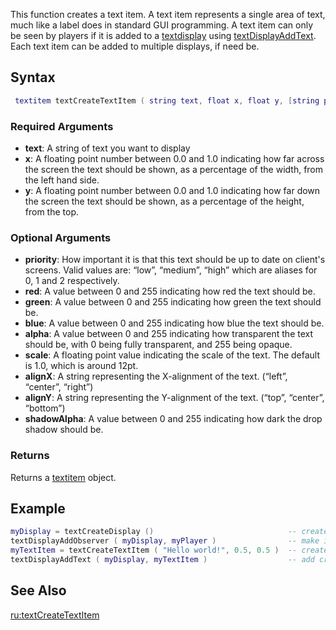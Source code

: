 This function creates a text item. A text item represents a single area of text, much like a label does in standard GUI programming. A text item can only be seen by players if it is added to a [textdisplay](/docs/textdisplay.md "wikilink") using [textDisplayAddText](/textDisplayAddText.md "wikilink"). Each text item can be added to multiple displays, if need be.

Syntax
------

``` lua
 textitem textCreateTextItem ( string text, float x, float y, [string priority, int red = 255, int green = 255, int blue = 255, int alpha = 255, float scale = 1, string alignX = "left", string alignY = "top", int shadowAlpha = 0] )
```

### Required Arguments

-   **text**: A string of text you want to display
-   **x**: A floating point number between 0.0 and 1.0 indicating how far across the screen the text should be shown, as a percentage of the width, from the left hand side.
-   **y**: A floating point number between 0.0 and 1.0 indicating how far down the screen the text should be shown, as a percentage of the height, from the top.

### Optional Arguments

-   **priority**: How important it is that this text should be up to date on client's screens. Valid values are: “low”, “medium”, “high” which are aliases for 0, 1 and 2 respectively.
-   **red**: A value between 0 and 255 indicating how red the text should be.
-   **green**: A value between 0 and 255 indicating how green the text should be.
-   **blue**: A value between 0 and 255 indicating how blue the text should be.
-   **alpha**: A value between 0 and 255 indicating how transparent the text should be, with 0 being fully transparent, and 255 being opaque.
-   **scale**: A floating point value indicating the scale of the text. The default is 1.0, which is around 12pt.
-   **alignX**: A string representing the X-alignment of the text. (“left”, “center”, “right”)
-   **alignY**: A string representing the Y-alignment of the text. (“top”, “center”, “bottom”)
-   **shadowAlpha**: A value between 0 and 255 indicating how dark the drop shadow should be.

### Returns

Returns a [textitem](/docs/textitem.md "wikilink") object.

Example
-------

``` lua
myDisplay = textCreateDisplay ()                              -- create a display
textDisplayAddObserver ( myDisplay, myPlayer )                -- make it visible to a player
myTextItem = textCreateTextItem ( "Hello world!", 0.5, 0.5 )  -- create text item for the display
textDisplayAddText ( myDisplay, myTextItem )                  -- add created item to text display so it is displayed
```

See Also
--------

[ru:textCreateTextItem](/docs/ru:textcreatetextitem.md "wikilink")
